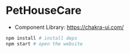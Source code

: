 # PetHouseCare

- Component Library: https://chakra-ui.com/

```zsh
npm install # install deps
npm start # open the website
```
